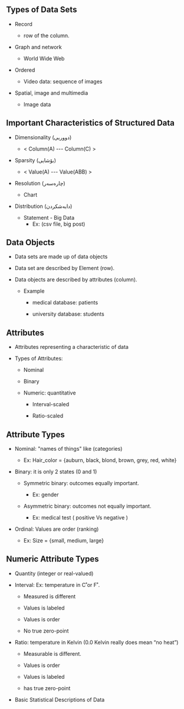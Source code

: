 ## Types of Data Sets

* Record
    - row of the column.

* Graph and network
    - World Wide Web

* Ordered
    - Video data: sequence of images

* Spatial, image and multimedia
    - Image data

## Important Characteristics of Structured Data

* Dimensionality (دووریی)
    - < Column(A) --- Column(C) >
     
* Sparsity (بۆشایی)
    - < Value(A) --- Value(ABB) >

* Resolution (چارەسەر)
    - Chart

* Distribution (دابەشکردن)
    - Statement - Big Data
      - Ex: (csv file, big post)

## Data Objects

* Data sets are made up of data objects

* Data set are described by Element (row).

* Data objects are described by attributes (column).

  - Example

      + medical database: patients

      + university database: students

## Attributes

* Attributes representing a characteristic of data

* Types of Attributes:

    - Nominal

    - Binary

    - Numeric: quantitative

        + Interval-scaled

        + Ratio-scaled

## Attribute Types

* Nominal: "names of things" like (categories)
    - Ex: Hair_color = {auburn, black, blond, brown, grey, red, white}

* Binary: it is only 2 states (0 and 1)
    - Symmetric binary: outcomes equally important.
        + Ex: gender

    - Asymmetric binary: outcomes not equally important.
        + Ex: medical test ( positive Vs negative ) 

* Ordinal: Values are order (ranking)
    - Ex: Size = {small, medium, large}

## Numeric Attribute Types

* Quantity (integer or real-valued)
  
* Interval: Ex: temperature in C˚or F˚.

    - Measured is different

    - Values is labeled

    - Values is order

    - No true zero-point


* Ratio: temperature in Kelvin (0.0 Kelvin really does mean “no heat”)

    - Measurable is different.

    - Values is order

    - Values is labeled
    
    - has true zero-point
     
* Basic Statistical Descriptions of Data

